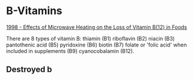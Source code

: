 # B-Vitamins

[1998 - Effects of Microwave Heating on the Loss of Vitamin B(12) in Foods](.dox/watanabe_et_al_1998_effects_of_microwave_heating_on_the_loss_of_vitamin_b12_in_foods.pdf)

There are 8 types of vitamin B:
thiamin (B1)
riboflavin (B2)
niacin (B3)
pantothenic acid (B5)
pyridoxine (B6)
biotin (B7)
folate or 'folic acid' when included in supplements (B9)
cyanocobalamin (B12).


## Destroyed b 
